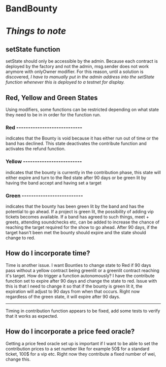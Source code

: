 # BandBounty


# *Things to note*

## **setState function**
setState should only be accessible by the admin. Because each contract is deployed by the factory and not the admin, msg.sender does not work anymore with onlyOwner modifier. For this reason, until a solution is discovered, *I have to manually put in the admin address into the setState function whenever this is deployed to a testnet for display.*

## **Red, Yellow and Green States**
Using modifiers, some functions can be restricted depending on what state they need to be in in order for the function run. 
### Red ----------------------------
 indicates that the Bounty is void because it has either run out of time or the band has declined. This state deactivates the contribute function and activates the refund function.
### Yellow -------------------------
 indicates that the bounty is currently in the contribution phase, this state will either expire and turn to the Red state after 90 days or be green lit by having the band accept and having set a target
### Green --------------------------
 indicates that the bounty has been green lit by the band and has the potential to go ahead. If a project is green lit, the possibility of adding vip tickets becomes available. If a band has agreed to such things, meet + greets, attending soundchecks etc, can be added to increase the chance of reaching the target required for the show to go ahead. After 90 days, if the target hasn't been met the bounty should expire and the state should change to red.

## **How do I incorporate time?**
Time is another issue. I want Bounties to change state to Red if 90 days pass without a yellow contract being greenlit or a greenlit contract reaching it's target. How do trigger a function autonomously?
I have the contribute function set to expire after 90 days and change the state to red. Issue with this is that I need to change it so that if the bounty is green lit it, the expiration will adjust to 90 days from when that occurs. Right now regardless of the green state, it will expire after 90 days.
________
Timing in contribution function appears to be fixed, add some tests to verify that it works as expected.

## **How do I incorporate a price feed oracle?**
Getting a price feed oracle set up is important if I want to be able to set the contribution prices to a set number like for example 50$ for a standard ticket, 100$ for a vip etc.
Right now they contribute a fixed number of wei, change this.

